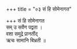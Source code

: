 +++
title = "०३ सं हि सोमेनागत"

+++
सं हि सोमेनागत  
सम् उ सर्वेण पद्वता ।  
वशा समुद्रे प्रानर्तीद्  
ऋचः सामानि बिभ्रती ॥